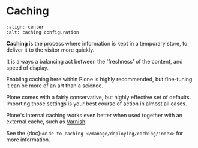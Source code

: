 # Caching

```{figure} ../../_static/caching-setup.png
:align: center
:alt: caching configuration
```

**Caching** is the process where information is kept in a temporary store, to deliver it to the visitor more quickly.

It is always a balancing act between the 'freshness' of the content, and speed of display.

Enabling caching here within Plone is highly recommended, but fine-tuning it can be more of an art than a science.

Plone comes with a fairly conservative, but highly effective set of defaults.
Importing those settings is your best course of action in almost all cases.

Plone's internal caching works even better when used together with an external cache, such as [Varnish](https://varnish-cache.org/).

See the {doc}`Guide to caching </manage/deploying/caching/index>` for more information.
